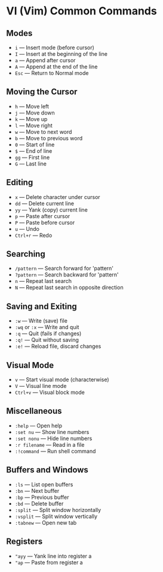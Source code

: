 # VI (Vim) Common Commands

## Modes
- `i` — Insert mode (before cursor)
- `I` — Insert at the beginning of the line
- `a` — Append after cursor
- `A` — Append at the end of the line
- `Esc` — Return to Normal mode

## Moving the Cursor
- `h` — Move left
- `j` — Move down
- `k` — Move up
- `l` — Move right
- `w` — Move to next word
- `b` — Move to previous word
- `0` — Start of line
- `$` — End of line
- `gg` — First line
- `G` — Last line

## Editing
- `x` — Delete character under cursor
- `dd` — Delete current line
- `yy` — Yank (copy) current line
- `p` — Paste after cursor
- `P` — Paste before cursor
- `u` — Undo
- `Ctrl+r` — Redo

## Searching
- `/pattern` — Search forward for 'pattern'
- `?pattern` — Search backward for 'pattern'
- `n` — Repeat last search
- `N` — Repeat last search in opposite direction

## Saving and Exiting
- `:w` — Write (save) file
- `:wq` or `:x` — Write and quit
- `:q` — Quit (fails if changes)
- `:q!` — Quit without saving
- `:e!` — Reload file, discard changes

## Visual Mode
- `v` — Start visual mode (characterwise)
- `V` — Visual line mode
- `Ctrl+v` — Visual block mode

## Miscellaneous
- `:help` — Open help
- `:set nu` — Show line numbers
- `:set nonu` — Hide line numbers
- `:r filename` — Read in a file
- `:!command` — Run shell command

## Buffers and Windows
- `:ls` — List open buffers
- `:bn` — Next buffer
- `:bp` — Previous buffer
- `:bd` — Delete buffer
- `:split` — Split window horizontally
- `:vsplit` — Split window vertically
- `:tabnew` — Open new tab

## Registers
- `"ayy` — Yank line into register a
- `"ap` — Paste from register a
